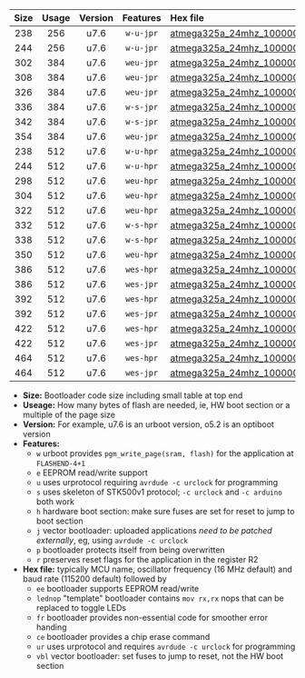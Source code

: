 |Size|Usage|Version|Features|Hex file|
|:-:|:-:|:-:|:-:|:--|
|238|256|u7.6|`w-u-jpr`|[atmega325a_24mhz_1000000bps_ur_vbl.hex](https://raw.githubusercontent.com/stefanrueger/urboot/main//atmega325a_24mhz_1000000bps_ur_vbl.hex)|
|244|256|u7.6|`w-u-jpr`|[atmega325a_24mhz_1000000bps_lednop_ur_vbl.hex](https://raw.githubusercontent.com/stefanrueger/urboot/main//atmega325a_24mhz_1000000bps_lednop_ur_vbl.hex)|
|302|384|u7.6|`weu-jpr`|[atmega325a_24mhz_1000000bps_ee_ur_vbl.hex](https://raw.githubusercontent.com/stefanrueger/urboot/main//atmega325a_24mhz_1000000bps_ee_ur_vbl.hex)|
|308|384|u7.6|`weu-jpr`|[atmega325a_24mhz_1000000bps_ee_lednop_ur_vbl.hex](https://raw.githubusercontent.com/stefanrueger/urboot/main//atmega325a_24mhz_1000000bps_ee_lednop_ur_vbl.hex)|
|326|384|u7.6|`weu-jpr`|[atmega325a_24mhz_1000000bps_ee_lednop_fr_ur_vbl.hex](https://raw.githubusercontent.com/stefanrueger/urboot/main//atmega325a_24mhz_1000000bps_ee_lednop_fr_ur_vbl.hex)|
|336|384|u7.6|`w-s-jpr`|[atmega325a_24mhz_1000000bps_vbl.hex](https://raw.githubusercontent.com/stefanrueger/urboot/main//atmega325a_24mhz_1000000bps_vbl.hex)|
|342|384|u7.6|`w-s-jpr`|[atmega325a_24mhz_1000000bps_lednop_vbl.hex](https://raw.githubusercontent.com/stefanrueger/urboot/main//atmega325a_24mhz_1000000bps_lednop_vbl.hex)|
|354|384|u7.6|`weu-jpr`|[atmega325a_24mhz_1000000bps_ee_lednop_fr_ce_ur_vbl.hex](https://raw.githubusercontent.com/stefanrueger/urboot/main//atmega325a_24mhz_1000000bps_ee_lednop_fr_ce_ur_vbl.hex)|
|238|512|u7.6|`w-u-hpr`|[atmega325a_24mhz_1000000bps_ur.hex](https://raw.githubusercontent.com/stefanrueger/urboot/main//atmega325a_24mhz_1000000bps_ur.hex)|
|244|512|u7.6|`w-u-hpr`|[atmega325a_24mhz_1000000bps_lednop_ur.hex](https://raw.githubusercontent.com/stefanrueger/urboot/main//atmega325a_24mhz_1000000bps_lednop_ur.hex)|
|298|512|u7.6|`weu-hpr`|[atmega325a_24mhz_1000000bps_ee_ur.hex](https://raw.githubusercontent.com/stefanrueger/urboot/main//atmega325a_24mhz_1000000bps_ee_ur.hex)|
|304|512|u7.6|`weu-hpr`|[atmega325a_24mhz_1000000bps_ee_lednop_ur.hex](https://raw.githubusercontent.com/stefanrueger/urboot/main//atmega325a_24mhz_1000000bps_ee_lednop_ur.hex)|
|322|512|u7.6|`weu-hpr`|[atmega325a_24mhz_1000000bps_ee_lednop_fr_ur.hex](https://raw.githubusercontent.com/stefanrueger/urboot/main//atmega325a_24mhz_1000000bps_ee_lednop_fr_ur.hex)|
|332|512|u7.6|`w-s-hpr`|[atmega325a_24mhz_1000000bps.hex](https://raw.githubusercontent.com/stefanrueger/urboot/main//atmega325a_24mhz_1000000bps.hex)|
|338|512|u7.6|`w-s-hpr`|[atmega325a_24mhz_1000000bps_lednop.hex](https://raw.githubusercontent.com/stefanrueger/urboot/main//atmega325a_24mhz_1000000bps_lednop.hex)|
|350|512|u7.6|`weu-hpr`|[atmega325a_24mhz_1000000bps_ee_lednop_fr_ce_ur.hex](https://raw.githubusercontent.com/stefanrueger/urboot/main//atmega325a_24mhz_1000000bps_ee_lednop_fr_ce_ur.hex)|
|386|512|u7.6|`wes-hpr`|[atmega325a_24mhz_1000000bps_ee.hex](https://raw.githubusercontent.com/stefanrueger/urboot/main//atmega325a_24mhz_1000000bps_ee.hex)|
|386|512|u7.6|`wes-jpr`|[atmega325a_24mhz_1000000bps_ee_vbl.hex](https://raw.githubusercontent.com/stefanrueger/urboot/main//atmega325a_24mhz_1000000bps_ee_vbl.hex)|
|392|512|u7.6|`wes-hpr`|[atmega325a_24mhz_1000000bps_ee_lednop.hex](https://raw.githubusercontent.com/stefanrueger/urboot/main//atmega325a_24mhz_1000000bps_ee_lednop.hex)|
|392|512|u7.6|`wes-jpr`|[atmega325a_24mhz_1000000bps_ee_lednop_vbl.hex](https://raw.githubusercontent.com/stefanrueger/urboot/main//atmega325a_24mhz_1000000bps_ee_lednop_vbl.hex)|
|422|512|u7.6|`wes-hpr`|[atmega325a_24mhz_1000000bps_ee_lednop_fr.hex](https://raw.githubusercontent.com/stefanrueger/urboot/main//atmega325a_24mhz_1000000bps_ee_lednop_fr.hex)|
|422|512|u7.6|`wes-jpr`|[atmega325a_24mhz_1000000bps_ee_lednop_fr_vbl.hex](https://raw.githubusercontent.com/stefanrueger/urboot/main//atmega325a_24mhz_1000000bps_ee_lednop_fr_vbl.hex)|
|464|512|u7.6|`wes-hpr`|[atmega325a_24mhz_1000000bps_ee_lednop_fr_ce.hex](https://raw.githubusercontent.com/stefanrueger/urboot/main//atmega325a_24mhz_1000000bps_ee_lednop_fr_ce.hex)|
|464|512|u7.6|`wes-jpr`|[atmega325a_24mhz_1000000bps_ee_lednop_fr_ce_vbl.hex](https://raw.githubusercontent.com/stefanrueger/urboot/main//atmega325a_24mhz_1000000bps_ee_lednop_fr_ce_vbl.hex)|

- **Size:** Bootloader code size including small table at top end
- **Useage:** How many bytes of flash are needed, ie, HW boot section or a multiple of the page size
- **Version:** For example, u7.6 is an urboot version, o5.2 is an optiboot version
- **Features:**
  + `w` urboot provides `pgm_write_page(sram, flash)` for the application at `FLASHEND-4+1`
  + `e` EEPROM read/write support
  + `u` uses urprotocol requiring `avrdude -c urclock` for programming
  + `s` uses skeleton of STK500v1 protocol; `-c urclock` and `-c arduino` both work
  + `h` hardware boot section: make sure fuses are set for reset to jump to boot section
  + `j` vector bootloader: uploaded applications *need to be patched externally*, eg, using `avrdude -c urclock`
  + `p` bootloader protects itself from being overwritten
  + `r` preserves reset flags for the application in the register R2
- **Hex file:** typically MCU name, oscillator frequency (16 MHz default) and baud rate (115200 default) followed by
  + `ee` bootloader supports EEPROM read/write
  + `lednop` "template" bootloader contains `mov rx,rx` nops that can be replaced to toggle LEDs
  + `fr` bootloader provides non-essential code for smoother error handing
  + `ce` bootloader provides a chip erase command
  + `ur` uses urprotocol and requires `avrdude -c urclock` for programming
  + `vbl` vector bootloader: set fuses to jump to reset, not the HW boot section

